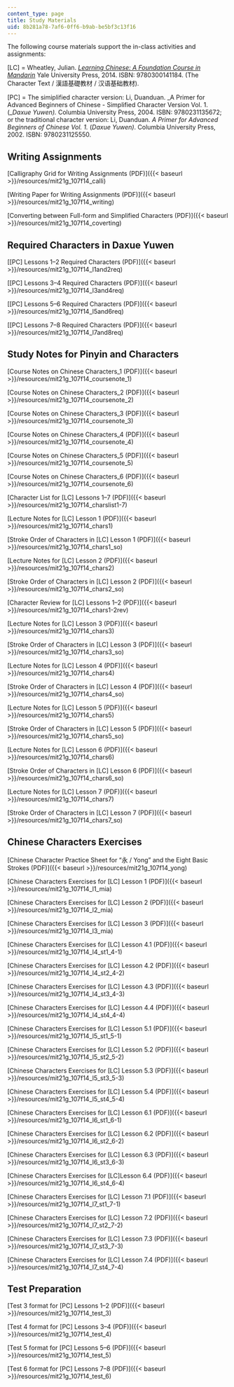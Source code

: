 ```yaml
---
content_type: page
title: Study Materials
uid: 8b281a78-7af6-0ff6-b9ab-be5bf3c13f16
---
```


The following course materials support the in-class activities and assignments:

\[LC\] = Wheatley, Julian. [_Learning Chinese: A Foundation Course in Mandarin_](/resources/res-21g-003-learning-chinese-a-foundation-course-in-mandarin-spring-2011) Yale University Press, 2014. ISBN: 9780300141184. (The Character Text / 漢語基礎教材 / 汉语基础教材).

\[PC\] = The simiplified character version: Li, Duanduan. _A Primer for Advanced Beginners of Chinese - Simplified Character Version Vol. 1. (__Daxue Yuwen)._ Columbia University Press, 2004. ISBN: 9780231135672; or the traditional character version: Li, Duanduan. _A Primer for Advanced Beginners of Chinese Vol. 1._ (_Daxue Yuwen)_. Columbia University Press, 2002. ISBN: 9780231125550.

Writing Assignments
-------------------

[Calligraphy Grid for Writing Assignments (PDF)]({{< baseurl >}}/resources/mit21g_107f14_calli)

[Writing Paper for Writing Assignments (PDF)]({{< baseurl >}}/resources/mit21g_107f14_writing)

[Converting between Full-form and Simplified Characters (PDF)]({{< baseurl >}}/resources/mit21g_107f14_coverting)

Required Characters in Daxue Yuwen
----------------------------------

[\[PC\] Lessons 1–2 Required Characters (PDF)]({{< baseurl >}}/resources/mit21g_107f14_l1and2req)

[\[PC\] Lessons 3–4 Required Characters (PDF)]({{< baseurl >}}/resources/mit21g_107f14_l3and4req)

[\[PC\] Lessons 5–6 Required Characters (PDF)]({{< baseurl >}}/resources/mit21g_107f14_l5and6req)

[\[PC\] Lessons 7–8 Required Characters (PDF)]({{< baseurl >}}/resources/mit21g_107f14_l7and8req)

Study Notes for Pinyin and Characters
-------------------------------------

[Course Notes on Chinese Characters\_1 (PDF)]({{< baseurl >}}/resources/mit21g_107f14_coursenote_1)

[Course Notes on Chinese Characters\_2 (PDF)]({{< baseurl >}}/resources/mit21g_107f14_coursenote_2)

[Course Notes on Chinese Characters\_3 (PDF)]({{< baseurl >}}/resources/mit21g_107f14_coursenote_3)

[Course Notes on Chinese Characters\_4 (PDF)]({{< baseurl >}}/resources/mit21g_107f14_coursenote_4)

[Course Notes on Chinese Characters\_5 (PDF)]({{< baseurl >}}/resources/mit21g_107f14_coursenote_5)

[Course Notes on Chinese Characters\_6 (PDF)]({{< baseurl >}}/resources/mit21g_107f14_coursenote_6)

[Character List for \[LC\] Lessons 1–7 (PDF)]({{< baseurl >}}/resources/mit21g_107f14_charslist1-7)

[Lecture Notes for \[LC\] Lesson 1 (PDF)]({{< baseurl >}}/resources/mit21g_107f14_chars1)

[Stroke Order of Characters in \[LC\] Lesson 1 (PDF)]({{< baseurl >}}/resources/mit21g_107f14_chars1_so)

[Lecture Notes for \[LC\] Lesson 2 (PDF)]({{< baseurl >}}/resources/mit21g_107f14_chars2)

[Stroke Order of Characters in \[LC\] Lesson 2 (PDF)]({{< baseurl >}}/resources/mit21g_107f14_chars2_so)

[Character Review for \[LC\] Lessons 1–2 (PDF)]({{< baseurl >}}/resources/mit21g_107f14_chars1-2rev)

[Lecture Notes for \[LC\] Lesson 3 (PDF)]({{< baseurl >}}/resources/mit21g_107f14_chars3)

[Stroke Order of Characters in \[LC\] Lesson 3 (PDF)]({{< baseurl >}}/resources/mit21g_107f14_chars3_so)

[Lecture Notes for \[LC\] Lesson 4 (PDF)]({{< baseurl >}}/resources/mit21g_107f14_chars4)

[Stroke Order of Characters in \[LC\] Lesson 4 (PDF)]({{< baseurl >}}/resources/mit21g_107f14_chars4_so)

[Lecture Notes for \[LC\] Lesson 5 (PDF)]({{< baseurl >}}/resources/mit21g_107f14_chars5)

[Stroke Order of Characters in \[LC\] Lesson 5 (PDF)]({{< baseurl >}}/resources/mit21g_107f14_chars5_so)

[Lecture Notes for \[LC\] Lesson 6 (PDF)]({{< baseurl >}}/resources/mit21g_107f14_chars6)

[Stroke Order of Characters in \[LC\] Lesson 6 (PDF)]({{< baseurl >}}/resources/mit21g_107f14_chars6_so)

[Lecture Notes for \[LC\] Lesson 7 (PDF)]({{< baseurl >}}/resources/mit21g_107f14_chars7)

[Stroke Order of Characters in \[LC\] Lesson 7 (PDF)]({{< baseurl >}}/resources/mit21g_107f14_chars7_so)

Chinese Characters Exercises
----------------------------

[Chinese Character Practice Sheet for “永 / Yong” and the Eight Basic Strokes (PDF)]({{< baseurl >}}/resources/mit21g_107f14_yong)

[Chinese Characters Exercises for \[LC\] Lesson 1 (PDF)]({{< baseurl >}}/resources/mit21g_107f14_l1_mia)

[Chinese Characters Exercises for \[LC\] Lesson 2 (PDF)]({{< baseurl >}}/resources/mit21g_107f14_l2_mia)

[Chinese Characters Exercises for \[LC\] Lesson 3 (PDF)]({{< baseurl >}}/resources/mit21g_107f14_l3_mia)

[Chinese Characters Exercises for \[LC\] Lesson 4.1 (PDF)]({{< baseurl >}}/resources/mit21g_107f14_l4_st1_4-1)

[Chinese Characters Exercises for \[LC\] Lesson 4.2 (PDF)]({{< baseurl >}}/resources/mit21g_107f14_l4_st2_4-2)

[Chinese Characters Exercises for \[LC\] Lesson 4.3 (PDF)]({{< baseurl >}}/resources/mit21g_107f14_l4_st3_4-3)

[Chinese Characters Exercises for \[LC\] Lesson 4.4 (PDF)]({{< baseurl >}}/resources/mit21g_107f14_l4_st4_4-4)

[Chinese Characters Exercises for \[LC\] Lesson 5.1 (PDF)]({{< baseurl >}}/resources/mit21g_107f14_l5_st1_5-1)

[Chinese Characters Exercises for \[LC\] Lesson 5.2 (PDF)]({{< baseurl >}}/resources/mit21g_107f14_l5_st2_5-2)

[Chinese Characters Exercises for \[LC\] Lesson 5.3 (PDF)]({{< baseurl >}}/resources/mit21g_107f14_l5_st3_5-3)

[Chinese Characters Exercises for \[LC\] Lesson 5.4 (PDF)]({{< baseurl >}}/resources/mit21g_107f14_l5_st4_5-4)

[Chinese Characters Exercises for \[LC\] Lesson 6.1 (PDF)]({{< baseurl >}}/resources/mit21g_107f14_l6_st1_6-1)

[Chinese Characters Exercises for \[LC\] Lesson 6.2 (PDF)]({{< baseurl >}}/resources/mit21g_107f14_l6_st2_6-2)

[Chinese Characters Exercises for \[LC\] Lesson 6.3 (PDF)]({{< baseurl >}}/resources/mit21g_107f14_l6_st3_6-3)

[Chinese Characters Exercises for \[LC\]Lesson 6.4 (PDF)]({{< baseurl >}}/resources/mit21g_107f14_l6_st4_6-4)

[Chinese Characters Exercises for \[LC\] Lesson 7.1 (PDF)]({{< baseurl >}}/resources/mit21g_107f14_l7_st1_7-1)

[Chinese Characters Exercises for \[LC\] Lesson 7.2 (PDF)]({{< baseurl >}}/resources/mit21g_107f14_l7_st2_7-2)

[Chinese Characters Exercises for \[LC\] Lesson 7.3 (PDF)]({{< baseurl >}}/resources/mit21g_107f14_l7_st3_7-3)

[Chinese Characters Exercises for \[LC\] Lesson 7.4 (PDF)]({{< baseurl >}}/resources/mit21g_107f14_l7_st4_7-4)

Test Preparation
----------------

[Test 3 format for \[PC\] Lessons 1–2 (PDF)]({{< baseurl >}}/resources/mit21g_107f14_test_3)

[Test 4 format for \[PC\] Lessons 3–4 (PDF)]({{< baseurl >}}/resources/mit21g_107f14_test_4)

[Test 5 format for \[PC\] Lessons 5–6 (PDF)]({{< baseurl >}}/resources/mit21g_107f14_test_5)

[Test 6 format for \[PC\] Lessons 7–8 (PDF)]({{< baseurl >}}/resources/mit21g_107f14_test_6)